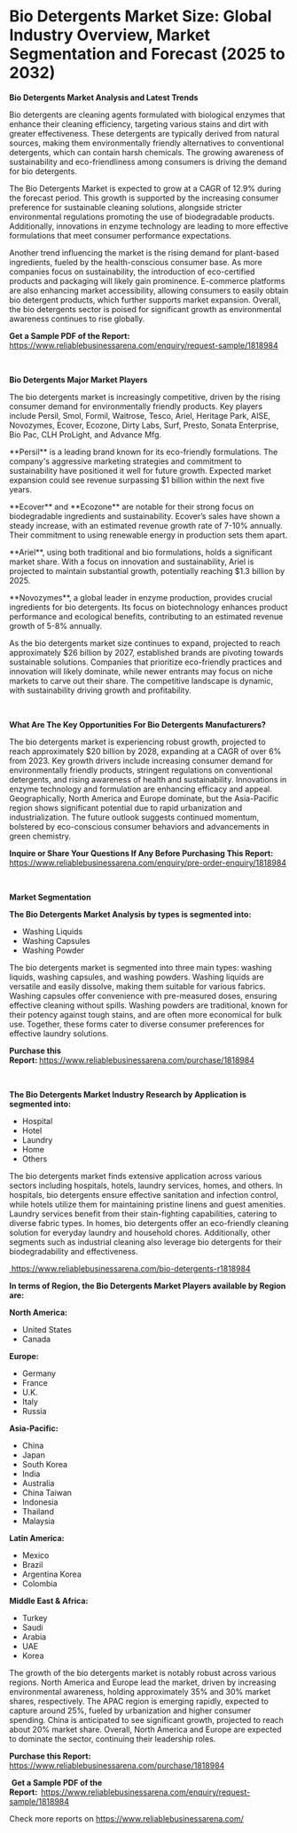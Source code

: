 <p><h1>Bio Detergents Market Size: Global Industry Overview, Market Segmentation and Forecast (2025 to 2032)</h1></p><p><strong>Bio Detergents Market Analysis and Latest Trends</strong></p>
<p><p>Bio detergents are cleaning agents formulated with biological enzymes that enhance their cleaning efficiency, targeting various stains and dirt with greater effectiveness. These detergents are typically derived from natural sources, making them environmentally friendly alternatives to conventional detergents, which can contain harsh chemicals. The growing awareness of sustainability and eco-friendliness among consumers is driving the demand for bio detergents.</p><p>The Bio Detergents Market is expected to grow at a CAGR of 12.9% during the forecast period. This growth is supported by the increasing consumer preference for sustainable cleaning solutions, alongside stricter environmental regulations promoting the use of biodegradable products. Additionally, innovations in enzyme technology are leading to more effective formulations that meet consumer performance expectations. </p><p>Another trend influencing the market is the rising demand for plant-based ingredients, fueled by the health-conscious consumer base. As more companies focus on sustainability, the introduction of eco-certified products and packaging will likely gain prominence. E-commerce platforms are also enhancing market accessibility, allowing consumers to easily obtain bio detergent products, which further supports market expansion. Overall, the bio detergents sector is poised for significant growth as environmental awareness continues to rise globally.</p></p>
<p><strong>Get a Sample PDF of the Report:&nbsp;</strong> <a href="https://www.reliablebusinessarena.com/enquiry/request-sample/1818984?utm_campaign=2258&utm_medium=2&utm_source=Github&utm_content=ia&utm_term=07022025&utm_id=bio-detergents">https://www.reliablebusinessarena.com/enquiry/request-sample/1818984</a></p>
<p>&nbsp;</p>
<p><strong>Bio Detergents Major Market Players</strong></p>
<p><p>The bio detergents market is increasingly competitive, driven by the rising consumer demand for environmentally friendly products. Key players include Persil, Smol, Formil, Waitrose, Tesco, Ariel, Heritage Park, AISE, Novozymes, Ecover, Ecozone, Dirty Labs, Surf, Presto, Sonata Enterprise, Bio Pac, CLH ProLight, and Advance Mfg.</p><p>**Persil** is a leading brand known for its eco-friendly formulations. The company's aggressive marketing strategies and commitment to sustainability have positioned it well for future growth. Expected market expansion could see revenue surpassing $1 billion within the next five years.</p><p>**Ecover** and **Ecozone** are notable for their strong focus on biodegradable ingredients and sustainability. Ecover’s sales have shown a steady increase, with an estimated revenue growth rate of 7-10% annually. Their commitment to using renewable energy in production sets them apart.</p><p>**Ariel**, using both traditional and bio formulations, holds a significant market share. With a focus on innovation and sustainability, Ariel is projected to maintain substantial growth, potentially reaching $1.3 billion by 2025.</p><p>**Novozymes**, a global leader in enzyme production, provides crucial ingredients for bio detergents. Its focus on biotechnology enhances product performance and ecological benefits, contributing to an estimated revenue growth of 5-8% annually.</p><p>As the bio detergents market size continues to expand, projected to reach approximately $26 billion by 2027, established brands are pivoting towards sustainable solutions. Companies that prioritize eco-friendly practices and innovation will likely dominate, while newer entrants may focus on niche markets to carve out their share. The competitive landscape is dynamic, with sustainability driving growth and profitability.</p></p>
<p>&nbsp;</p>
<p><strong>What Are The Key Opportunities For Bio Detergents Manufacturers?</strong></p>
<p><p>The bio detergents market is experiencing robust growth, projected to reach approximately $20 billion by 2028, expanding at a CAGR of over 6% from 2023. Key growth drivers include increasing consumer demand for environmentally friendly products, stringent regulations on conventional detergents, and rising awareness of health and sustainability. Innovations in enzyme technology and formulation are enhancing efficacy and appeal. Geographically, North America and Europe dominate, but the Asia-Pacific region shows significant potential due to rapid urbanization and industrialization. The future outlook suggests continued momentum, bolstered by eco-conscious consumer behaviors and advancements in green chemistry.</p></p>
<p><strong>Inquire or Share Your Questions If Any Before Purchasing This Report:</strong> <a href="https://www.reliablebusinessarena.com/enquiry/pre-order-enquiry/1818984?utm_campaign=2258&utm_medium=2&utm_source=Github&utm_content=ia&utm_term=07022025&utm_id=bio-detergents">https://www.reliablebusinessarena.com/enquiry/pre-order-enquiry/1818984</a></p>
<p>&nbsp;</p>
<p><strong>Market Segmentation</strong></p>
<p><strong>The Bio Detergents Market Analysis by types is segmented into:</strong></p>
<p><ul><li>Washing Liquids​</li><li>Washing Capsules</li><li>Washing Powder</li></ul></p>
<p><p>The bio detergents market is segmented into three main types: washing liquids, washing capsules, and washing powders. Washing liquids are versatile and easily dissolve, making them suitable for various fabrics. Washing capsules offer convenience with pre-measured doses, ensuring effective cleaning without spills. Washing powders are traditional, known for their potency against tough stains, and are often more economical for bulk use. Together, these forms cater to diverse consumer preferences for effective laundry solutions.</p></p>
<p><strong>Purchase this Report:&nbsp;</strong><a href="https://www.reliablebusinessarena.com/purchase/1818984?utm_campaign=2258&utm_medium=2&utm_source=Github&utm_content=ia&utm_term=07022025&utm_id=bio-detergents">https://www.reliablebusinessarena.com/purchase/1818984</a></p>
<p>&nbsp;</p>
<p><strong>The Bio Detergents Market Industry Research by Application is segmented into:</strong></p>
<p><ul><li>Hospital</li><li>Hotel</li><li>Laundry</li><li>Home</li><li>Others</li></ul></p>
<p><p>The bio detergents market finds extensive application across various sectors including hospitals, hotels, laundry services, homes, and others. In hospitals, bio detergents ensure effective sanitation and infection control, while hotels utilize them for maintaining pristine linens and guest amenities. Laundry services benefit from their stain-fighting capabilities, catering to diverse fabric types. In homes, bio detergents offer an eco-friendly cleaning solution for everyday laundry and household chores. Additionally, other segments such as industrial cleaning also leverage bio detergents for their biodegradability and effectiveness.</p></p>
<p><a href="https://www.reliablebusinessarena.com/bio-detergents-r1818984?utm_campaign=2258&utm_medium=2&utm_source=Github&utm_content=ia&utm_term=07022025&utm_id=bio-detergents">&nbsp;https://www.reliablebusinessarena.com/bio-detergents-r1818984</a></p>
<p><strong>In terms of Region, the Bio Detergents Market Players available by Region are:</strong></p>
<p>
    <p> <strong> North America: </strong>
        <ul>
            <li>United States</li>
            <li>Canada</li>
        </ul>
        </p> 
    <p> <strong> Europe: </strong>
        <ul>
            <li>Germany</li>
            <li>France</li>
            <li>U.K.</li>
            <li>Italy</li>
            <li>Russia</li>
        </ul>
        </p> 
    <p> <strong> Asia-Pacific: </strong>
        <ul>
            <li>China</li>
            <li>Japan</li>
            <li>South Korea</li>
            <li>India</li>
            <li>Australia</li>
            <li>China Taiwan</li>
            <li>Indonesia</li>
            <li>Thailand</li>
            <li>Malaysia</li>
        </ul>
        </p> 
    <p> <strong> Latin America: </strong>
        <ul>
            <li>Mexico</li>
            <li>Brazil</li>
            <li>Argentina Korea</li>
            <li>Colombia</li>
        </ul>
        </p> 
    <p> <strong> Middle East & Africa: </strong>
        <ul>
            <li>Turkey</li>
            <li>Saudi</li>
            <li>Arabia</li>
            <li>UAE</li>
            <li>Korea</li>
        </ul>
    </p>
    </p>
<p><p>The growth of the bio detergents market is notably robust across various regions. North America and Europe lead the market, driven by increasing environmental awareness, holding approximately 35% and 30% market shares, respectively. The APAC region is emerging rapidly, expected to capture around 25%, fueled by urbanization and higher consumer spending. China is anticipated to see significant growth, projected to reach about 20% market share. Overall, North America and Europe are expected to dominate the sector, continuing their leadership roles.</p></p>
<p><strong>Purchase this Report: </strong><a href="https://www.reliablebusinessarena.com/purchase/1818984?utm_campaign=2258&utm_medium=2&utm_source=Github&utm_content=ia&utm_term=07022025&utm_id=bio-detergents">https://www.reliablebusinessarena.com/purchase/1818984</a></p>
<p>&nbsp;<strong>Get a Sample PDF of the Report:&nbsp;&nbsp;</strong><a href="https://www.reliablebusinessarena.com/enquiry/request-sample/1818984?utm_campaign=2258&utm_medium=2&utm_source=Github&utm_content=ia&utm_term=07022025&utm_id=bio-detergents">https://www.reliablebusinessarena.com/enquiry/request-sample/1818984</a></p>
<p><strong></strong></p>
<p>Check more reports on <a href="https://www.reliablebusinessarena.com/?utm_campaign=2258&utm_medium=2&utm_source=Github&utm_content=ia&utm_term=07022025&utm_id=bio-detergents">https://www.reliablebusinessarena.com/</a></p>